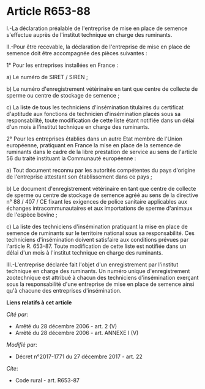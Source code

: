 # Article R653-88

I.-La déclaration préalable de l'entreprise de mise en place de semence s'effectue auprès de l'institut technique en charge
des ruminants.

II.-Pour être recevable, la déclaration de l'entreprise de mise en place de semence doit être accompagnée des pièces
suivantes :

1° Pour les entreprises installées en France :

a) Le numéro de SIRET / SIREN ;

b) Le numéro d'enregistrement vétérinaire en tant que centre de collecte de sperme ou centre de stockage de semence ;

c) La liste de tous les techniciens d'insémination titulaires du certificat d'aptitude aux fonctions de technicien
d'insémination placés sous sa responsabilité, toute modification de cette liste étant notifiée dans un délai d'un mois à
l'institut technique en charge des ruminants.

2° Pour les entreprises établies dans un autre Etat membre de l'Union européenne, pratiquant en France la mise en place de la
semence de ruminants dans le cadre de la libre prestation de service au sens de l'article 56 du traité instituant la
Communauté européenne :

a) Tout document reconnu par les autorités compétentes du pays d'origine de l'entreprise attestant son établissement dans ce
pays ;

b) Le document d'enregistrement vétérinaire en tant que centre de collecte de sperme ou centre de stockage de semence agréé
au sens de la directive n° 88 / 407 / CE fixant les exigences de police sanitaire applicables aux échanges
intracommunautaires et aux importations de sperme d'animaux de l'espèce bovine ;

c) La liste des techniciens d'insémination pratiquant la mise en place de semence de ruminants sur le territoire national
sous sa responsabilité. Ces techniciens d'insémination doivent satisfaire aux conditions prévues par l'article R. 653-87.
Toute modification de cette liste est notifiée dans un délai d'un mois à l'institut technique en charge des ruminants.

III.-L'entreprise déclarée fait l'objet d'un enregistrement par l'institut technique en charge des ruminants. Un numéro
unique d'enregistrement zootechnique est attribué à chacun des techniciens d'insémination exerçant sous la responsabilité
d'une entreprise de mise en place de semence ainsi qu'à chacune des entreprises d'insémination.

**Liens relatifs à cet article**

_Cité par_:

  - Arrêté du 28 décembre 2006 - art. 2 (V)
  - Arrêté du 28 décembre 2006 - art. ANNEXE I (V)

_Modifié par_:

  - Décret n°2017-1771 du 27 décembre 2017 - art. 22

_Cite_:

  - Code rural - art. R653-87

